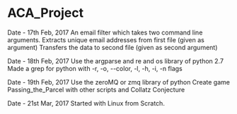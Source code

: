 # ACA_Project

Date - 17th Feb, 2017
    An email filter which takes two command line arguments.
    Extracts unique email addresses from first file (given as argument)
    Transfers the data to second file (given as second argument)

Date - 18th Feb, 2017
    Use the argparse and re and os library of python 2.7
    Made a grep for python with -r, -o, --color, -l, -h, -i, -n flags

Date - 19th Feb, 2017
    Use the zeroMQ or zmq library of python
    Create game Passing_the_Parcel with other scripts and Collatz Conjecture

Date - 21st Mar, 2017
    Started with Linux from Scratch.
